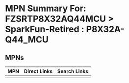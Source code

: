



# MPN Summary For: FZSRTP8X32AQ44MCU > SparkFun-Retired : P8X32A-Q44_MCU

## MPNs
  

|MPN|Direct Links|Search Links|
| :--- | :--- | :--- |
||||

